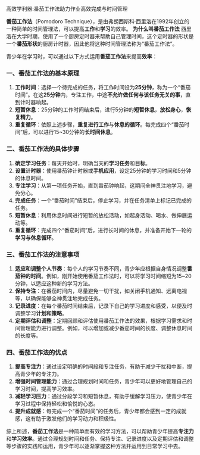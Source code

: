 高效学利器:番茄工作法助力作业高效完成与时间管理

**番茄工作法**（Pomodoro Technique），是由弗朗西斯科·西里洛在1992年创立的一种简单的时间管理法，可以提高**工作**和**学习**的效率。
**为什么叫番茄工作法**
西里洛在大学时期，使用了一个厨房定时器来帮助自己管理时间，这个定时器的形状是一个**番茄形状**的厨房计时器，因此他将这种时间管理法称为“番茄工作法”。

青少年在学习时，可以通过以下方式运用**番茄工作法**来提高**效率**：

### 一、番茄工作法的基本原理

1. **工作时间**：选择一个待完成的任务，将工作时间设为**25分钟**，称为一个“番茄时间”。在这**25分钟**内，专注工作，中途**不允许做任何与该任务无关的事**，直到计时器响起。
2. **短暂休息**：25分钟的工作时间结束后，进行5分钟的**短暂休息**，**放松身心**，**恢复精力**。
3. **重复循环**：依照上述步骤，**重复进行工作**与**休息的循环**。每完成四个“番茄时间”后，可以进行15\~30分钟的**长时间休息**。

### 二、番茄工作法的具体步骤

1. **确定学习任务**：每天开始时，明确当天的**学习任务**和**目标**。
2. **设置计时器**：使用番茄钟计时器或**手机应用**，设定25分钟的学习时间和5分钟的休息时间。
3. **专注学习**：从第一项任务开始，直到番茄钟响起，这期间全神贯注地学习，避免分心。
4. **完成任务**：一个“番茄时间”结束后，停止学习，并在任务清单上标记已完成的任务。
5. **短暂休息**：利用休息时间进行短暂的放松活动，如起身活动、喝水、做伸展运动等。
6. **重复循环**：完成四个“番茄时间”后，进行长时间的休息，并准备开始下一轮的**学习与休息循环**。

### 三、番茄工作法的注意事项

1. **适应和调整个人节奏**：每个人的学习节奏不同，青少年应根据自身情况调整**番茄钟的时间**。例如，刚开始使用番茄工作法时，可以将学习时间缩短为15\~20分钟，以适应这种新的学习方法。
2. **保持专注**：在番茄时间内，尽量避免一切干扰，如关闭手机通知、远离电视等，以确保能够全神贯注地完成任务。
3. **记录进度**：在每个番茄时间结束后，记录下自己的学习进度和感受，以便及时调整学习**计划和策略**。
4. **定期评估和调整**：定期回顾和评估使用番茄工作法的效果，根据学习需求和时间管理能力进行调整。例如，可以增加或减少番茄时间的长度、调整休息时间的长度等。

### 四、番茄工作法的优点

1. **提高专注力**：通过设定明确的时间段和专注任务，有助于减少干扰和中断，提高青少年的专注力。
2. **增强时间管理能力**：通过合理规划时间和任务，青少年可以更好地管理自己的学习时间，提高学习效率。
3. **减轻学习压力**：通过分段学习和短暂休息，有助于缓解学习压力，使青少年在学习过程中保持轻松和愉悦的心态。
4. **提升成就感**：每完成一个“番茄时间”的任务后，青少年都会感到一定的成就感，这有助于激发他们的学习动力和积极性。

综上所述，**番茄工作法**是一种简单而有效的学习方法，可以帮助青少年提高**专注力**和**学习效率**。通过合理规划时间和任务、保持专注、记录进度以及定期评估和调整等步骤的实践和运用，青少年可以逐渐掌握这种方法并运用到日常学习中去。
